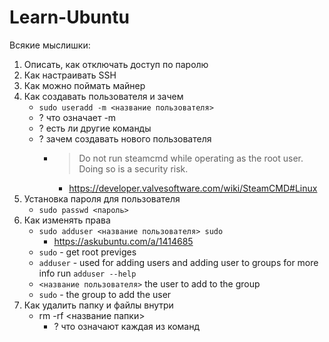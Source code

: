 # Learn-Ubuntu

Всякие мыслишки:
1. Описать, как отключать доступ по паролю
2. Как настраивать SSH
3. Как можно поймать майнер
4. Как создавать пользователя и зачем
    - `sudo useradd -m <название пользователя>`
    - ? что означает -m
    - ? есть ли другие команды
    - ? зачем создавать нового пользователя
        - > Do not run steamcmd while operating as the root user. Doing so is a security risk.
            - https://developer.valvesoftware.com/wiki/SteamCMD#Linux
5. Установка пароля для пользователя
   - `sudo passwd <пароль>`
6. Как изменять права
    - `sudo adduser <название пользователя> sudo`
        - https://askubuntu.com/a/1414685
    - `sudo` - get root previges
    - `adduser` - used for adding users and adding user to groups for more info run `adduser --help`
    - `<название пользователя>` the user to add to the group
    - `sudo` - the group to add the user
8. Как удалить папку и файлы внутри
   - rm -rf <название папки>
     - ? что означают каждая из команд
